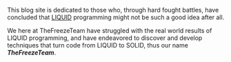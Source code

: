 ﻿---
DocumentName: solid
Title: Turn your LIQUID code SOLID!
Tags: 
  - LIQUID
  - SOLID
Order: 3
Image: /images/SolidIceCubes.webp
Author: Steven T. Cramer
Published: 12/17/2017
Description: Discover and develop techniques that turn code from LIQUID to SOLID
Excerpt:  Discover and develop techniques that turn code from LIQUID to SOLID
Layout: _post-layout
---
<!-- MyPage.md -->

This blog site is dedicated to those who, through hard fought battles, have concluded that
[LIQUID](/posts/kevin-dietz/2016/03/07/introduction-to-liquid-software-engineering-principles) programming might not be such a good idea after all.

We here at TheFreezeTeam have struggled with the real world results of LIQUID programming,
and have endeavored to discover and develop techniques that turn code from LIQUID to SOLID,
thus our name ***TheFreezeTeam***.

